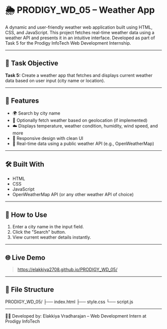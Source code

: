# 🌦️ PRODIGY_WD_05 – Weather App

A dynamic and user-friendly weather web application built using HTML, CSS, and JavaScript. This project fetches real-time weather data using a weather API and presents it in an intuitive interface. Developed as part of Task 5 for the Prodigy InfoTech Web Development Internship.

---

## 📌 Task Objective
**Task 5:** Create a weather app that fetches and displays current weather data based on user input (city name or location).

---

## 🔧 Features
- 🌍 Search by city name
- 📍 Optionally fetch weather based on geolocation (if implemented)
- ☁️ Displays temperature, weather condition, humidity, wind speed, and more
- 🎨 Responsive design with clean UI
- 🧭 Real-time data using a public weather API (e.g., OpenWeatherMap)

---

## 🛠️ Built With
- HTML
- CSS
- JavaScript
- OpenWeatherMap API (or any other weather API of choice)

---

## 🚀 How to Use
1. Enter a city name in the input field.
2. Click the "Search" button.
3. View current weather details instantly.

---

## 🌐 Live Demo
> https://elakkiya2708.github.io/PRODIGY_WD_05/

---

## 📁 File Structure
PRODIGY_WD_05/
├── index.html
├── style.css
└── script.js

---

👩‍💻 Developed by:
Elakkiya Vradharajan – Web Development Intern at Prodigy InfoTech
